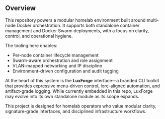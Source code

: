 ## Overview

This repository powers a modular homelab environment built around multi-node Docker orchestration. It supports both standalone container management and Docker Swarm deployments, with a focus on clarity, control, and operational hygiene.

The tooling here enables:

- Per-node container lifecycle management
- Swarm-aware orchestration and role assignment
- VLAN-mapped networking and IP discipline
- Environment-driven configuration and audit tagging

At the heart of this system is the **LuxForge** interface—a branded CLI toolkit that provides expressive menu-driven control, lore-aligned automation, and artifact-grade logging. While currently embedded in this repo, LuxForge may evolve into its own standalone module as its scope expands.

This project is designed for homelab operators who value modular clarity, signature-grade interfaces, and disciplined infrastructure workflows.
